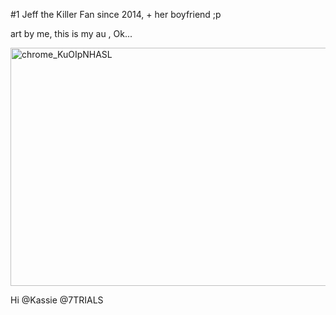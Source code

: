 
#1 Jeff the Killer Fan since 2014, + her boyfriend ;p

art by me, this is my au , Ok... 

<img width="532" height="381" alt="chrome_KuOIpNHASL" src="https://github.com/user-attachments/assets/0405d378-6c88-4685-bcc8-d9a57f4081bd" />


Hi @Kassie @7TRIALS
